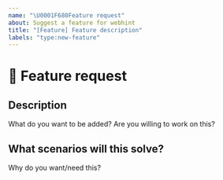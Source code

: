 ```yaml
---
name: "\U0001F680Feature request"
about: Suggest a feature for webhint
title: "[Feature] Feature description"
labels: "type:new-feature"
---
```

<!--

Hi there 👋

We're excited for your ideas about how to make webhint even better!
Before opening a new issue please make sure to search in the existing
ones (even closed!) as they might contain information about workarounds,
resolution, or progress updates.

-->

# 🚀 Feature request

## Description

<!-- ✍️ --> What do you want to be added?

<!-- 💪 --> Are you willing to work on this?

## What scenarios will this solve?

<!-- ✍️ --> Why do you want/need this?
